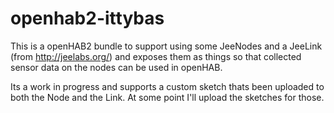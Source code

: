 # openhab2-ittybas
This is a openHAB2 bundle to support using some JeeNodes and a JeeLink (from http://jeelabs.org/) and exposes them as things so that collected sensor data on the nodes can be used in openHAB.

Its a work in progress and supports a custom sketch thats been uploaded to both the Node and the Link.  At some point I'll upload the sketches for those.
